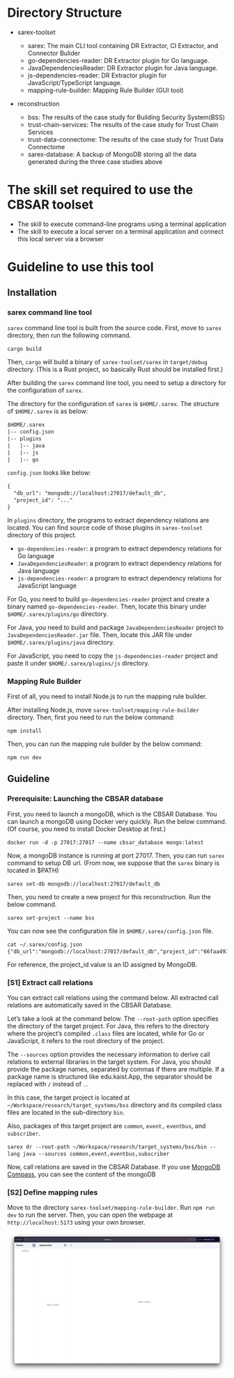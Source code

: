# Directory Structure

* sarex-toolset
  * sarex: The main CLI tool containing DR Extractor, CI Extractor, and Connector Bulider
  * go-dependencies-reader: DR Extractor plugin for Go language.
  * JavaDependenciesReader: DR Extractor plugin for Java language.
  * js-dependencies-reader: DR Extractor plugin for JavaScript/TypeScript language.
  * mapping-rule-builder: Mapping Rule Builder (GUI tool)

* reconstruction
  * bss: The results of the case study for Building Security System(BSS)
  * trust-chain-services: The results of the case study for Trust Chain Services
  * trust-data-connectome: The results of the case study for Trust Data Connectome
  * sarex-database: A backup of MongoDB storing all the data generated during the three case studies above

# The skill set required to use the CBSAR toolset

* The skill to execute command-line programs using a terminal application
* The skill to execute a local server on a terminal application and connect this local server via a browser

# Guideline to use this tool

## Installation

### sarex command line tool

`sarex` command line tool is built from the source code. First, move to `sarex` directory, then run the following command.

```
cargo build
```

Then, `cargo` will build a binary of `sarex-toolset/sarex` in `target/debug` directory. (This is a Rust project, so basically Rust should be installed first.)

After building the `sarex` command line tool, you need to setup a directory for the configuration of `sarex`.

The directory for the configuration of `sarex` is `$HOME/.sarex`. The structure of `$HOME/.sarex` is as below:

```
$HOME/.sarex
|-- config.json
|-- plugins
|   |-- java
|   |-- js
|   |-- go
```

`config.json` looks like below:

```
{
  "db_url": "mongodb://localhost:27017/default_db",
  "project_id": "..."
}

```

In `plugins` directory, the programs to extract dependency relations are located. You can find source code of those plugins in `sarex-toolset` directory of this project.

* `go-dependencies-reader`: a program to extract dependency relations for Go language
* `JavaDependenciesReader`: a program to extract dependency relations for Java language
* `js-dependencies-reader`: a program to extract dependency relations for JavaScript language

For Go, you need to build `go-dependencies-reader` project and create a binary named `go-dependencies-reader`. Then, locate this binary under `$HOME/.sarex/plugins/go` directory.

For Java, you need to build and package `JavaDependenciesReader` project to `JavaDependenciesReader.jar` file. Then, locate this JAR file under `$HOME/.sarex/plugins/java` directory.

For JavaScript, you need to copy the `js-dependencies-reader` project and paste it under `$HOME/.sarex/plugins/js` directory.

### Mapping Rule Builder

First of all, you need to install Node.js to run the mapping rule builder.

After installing Node.js, move `sarex-toolset/mapping-rule-builder` directory. Then, first you need to run the below command:

```
npm install
```

Then, you can run the mapping rule builder by the below command:

```
npm run dev
```

## Guideline

### Prerequisite: Launching the CBSAR database

First, you need to launch a mongoDB, which is the CBSAR Database. You can launch a mongoDB using Docker very quickly. Run the below command. (Of course, you need to install Docker Desktop at first.)

```
docker run -d -p 27017:27017 --name cbsar_database mongo:latest
```

Now, a mongoDB instance is running at port 27017. Then, you can run `sarex` command to setup DB url. (From now, we suppose that the `sarex` binary is located in $PATH)

```
sarex set-db mongodb://localhost:27017/default_db
```

Then, you need to create a new project for this reconstruction. Run the below command.

```
sarex set-project --name bss
```

You can now see the configuration file in `$HOME/.sarex/config.json` file.

```
cat ~/.sarex/config.json
{"db_url":"mongodb://localhost:27017/default_db","project_id":"66faa49397b7c1f5a12325ef"}
```

For reference, the project_id value is an ID assigned by MongoDB.

### [S1] Extract call relations

You can extract call relations using the command below. All extracted call relations are automatically saved in the CBSAR Database.

Let’s take a look at the command below. The `--root-path` option specifies the directory of the target project. For Java, this refers to the directory where the project’s compiled `.class` files are located, while for Go or JavaScript, it refers to the root directory of the project.

The `--sources` option provides the necessary information to derive call relations to external libraries in the target system. For Java, you should provide the package names, separated by commas if there are multiple. If a package name is structured like edu.kaist.App, the separator should be replaced with `/` instead of `.`.

In this case, the target project is located at `~/Workspace/research/target_systems/bss` directory and its compiled class files are located in the sub-directory `bin`.

Also, packages of this target project are `common`, `event,` `eventbus`, and `subscriber`.

```
sarex dr --root-path ~/Workspace/research/target_systems/bss/bin --lang java --sources common,event,eventbus,subscriber
```

Now, call relations are saved in the CBSAR Database. If you use [MongoDB Compass](https://www.mongodb.com/products/tools/compass), you can see the content of the mongoDB

### [S2] Define mapping rules

Move to the directory `sarex-toolset/mapping-rule-builder`. Run `npm run dev` to run the server. Then, you can open the webpage at `http://localhost:5173` using your own browser.

![new-window](img/1.png)
